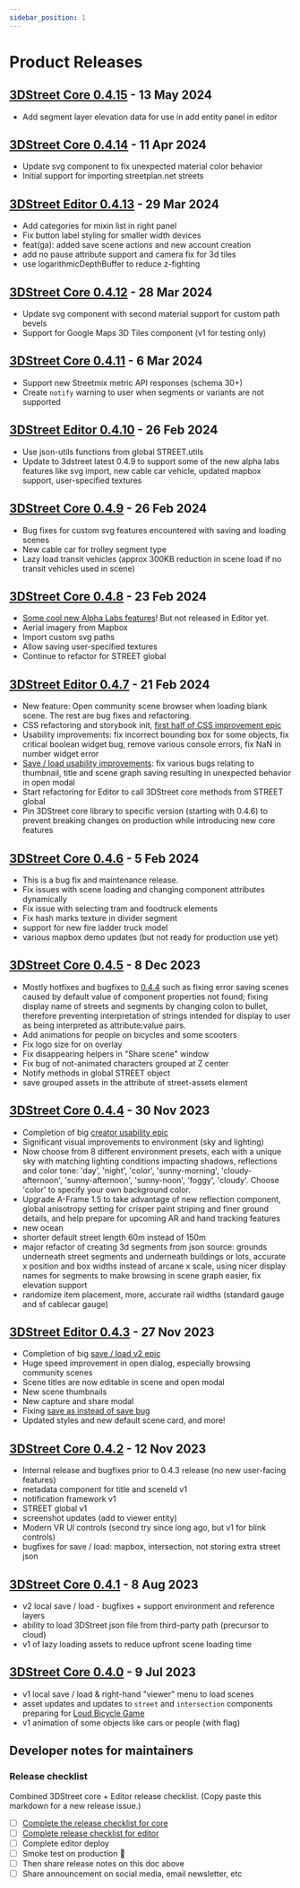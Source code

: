 ```yaml
---
sidebar_position: 1
---
```


# Product Releases

## [3DStreet Core 0.4.15](https://github.com/3DStreet/3dstreet/releases/tag/0.4.15) - 13 May 2024
* Add segment layer elevation data for use in add entity panel in editor

## [3DStreet Core 0.4.14](https://github.com/3DStreet/3dstreet/releases/tag/0.4.14) - 11 Apr 2024
* Update svg component to fix unexpected material color behavior
* Initial support for importing streetplan.net streets

## [3DStreet Editor 0.4.13](https://github.com/3DStreet/3dstreet-editor/releases/tag/0.4.13) - 29 Mar 2024
* Add categories for mixin list in right panel
* Fix button label styling for smaller width devices
* feat(ga): added save scene actions and new account creation
* add no pause attribute support and camera fix for 3d tiles
* use logarithmicDepthBuffer to reduce z-fighting

## [3DStreet Core 0.4.12](https://github.com/3DStreet/3dstreet/releases/tag/0.4.12) - 28 Mar 2024
* Update svg component with second material support for custom path bevels
* Support for Google Maps 3D Tiles component (v1 for testing only)

## [3DStreet Core 0.4.11](https://github.com/3DStreet/3dstreet/releases/tag/0.4.11) - 6 Mar 2024
* Support new Streetmix metric API responses (schema 30+)
* Create `notify` warning to user when segments or variants are not supported

## [3DStreet Editor 0.4.10](https://github.com/3DStreet/3dstreet-editor/releases/tag/0.4.10) - 26 Feb 2024
* Use json-utils functions from global STREET.utils
* Update to 3dstreet latest 0.4.9 to support some of the new alpha labs features like svg import, new cable car vehicle, updated mapbox support, user-specified textures

## [3DStreet Core 0.4.9](https://github.com/3DStreet/3dstreet/releases/tag/0.4.9) - 26 Feb 2024
* Bug fixes for custom svg features encountered with saving and loading scenes
* New cable car for trolley segment type
* Lazy load transit vehicles (approx 300KB reduction in scene load if no transit vehicles used in scene)

## [3DStreet Core 0.4.8](https://github.com/3DStreet/3dstreet/releases/tag/0.4.8) - 23 Feb 2024
* [Some cool new Alpha Labs features](https://www.3dstreet.org/docs/development/alpha-labs)! But not released in Editor yet.
* Aerial imagery from Mapbox
* Import custom svg paths
* Allow saving user-specified textures
* Continue to refactor for STREET global

## [3DStreet Editor 0.4.7](https://github.com/3DStreet/3dstreet-editor/releases/tag/0.4.7) - 21 Feb 2024
* New feature: Open community scene browser when loading blank scene. The rest are bug fixes and refactoring.
* CSS refactoring and storybook init, [first half of CSS improvement epic](https://github.com/3DStreet/3dstreet-editor/issues/314)
* Usability improvements: fix incorrect bounding box for some objects, fix critical boolean widget bug, remove various console errors, fix NaN in number widget error
* [Save / load usability improvements](https://github.com/3DStreet/3dstreet-editor/issues/364): fix various bugs relating to thumbnail, title and scene graph saving resulting in unexpected behavior in open modal
* Start refactoring for Editor to call 3DStreet core methods from STREET global
* Pin 3DStreet core library to specific version (starting with 0.4.6) to prevent breaking changes on production while introducing new core features

## [3DStreet Core 0.4.6](https://github.com/3DStreet/3dstreet/releases/tag/0.4.6) - 5 Feb 2024
* This is a bug fix and maintenance release.
* Fix issues with scene loading and changing component attributes dynamically
* Fix issue with selecting tram and foodtruck elements
* Fix hash marks texture in divider segment
* support for new fire ladder truck model
* various mapbox demo updates (but not ready for production use yet)

## [3DStreet Core 0.4.5](https://github.com/3DStreet/3dstreet/releases/tag/0.4.5) - 8 Dec 2023
* Mostly hotfixes and bugfixes to [0.4.4](#3dstreet-core-044) such as fixing error saving scenes caused by default value of component properties not found; fixing display name of streets and segments by changing colon to bullet, therefore preventing interpretation of strings intended for display to user as being interpreted as attribute:value pairs. 
* Add animations for people on bicycles and some scooters
* Fix logo size for on overlay
* Fix disappearing helpers in "Share scene" window
* Fix bug of not-animated characters grouped at Z center
* Notify methods in global STREET object
* save grouped assets in the attribute of street-assets element

## [3DStreet Core 0.4.4](https://github.com/3DStreet/3dstreet/releases/tag/0.4.4) - 30 Nov 2023
* Completion of big [creator usability epic](https://github.com/3DStreet/3dstreet/issues/358)
* Significant visual improvements to environment (sky and lighting)
* Now choose from 8 different environment presets, each with a unique sky with matching lighting conditions impacting shadows, reflections and color tone: 'day', 'night', 'color', 'sunny-morning', 'cloudy-afternoon', 'sunny-afternoon', 'sunny-noon', 'foggy', 'cloudy'. Choose 'color' to specify your own background color.
* Upgrade A-Frame 1.5 to take advantage of new reflection component, global anisotropy setting for crisper paint striping and finer ground details, and help prepare for upcoming AR and hand tracking features
* new ocean
* shorter default street length 60m instead of 150m
* major refactor of creating 3d segments from json source: grounds underneath street segments and underneath buildings or lots, accurate x position and box widths instead of arcane x scale, using nicer display names for segments to make browsing in scene graph easier, fix elevation support
* randomize item placement, more, accurate rail widths (standard gauge and sf cablecar gauge)

## [3DStreet Editor 0.4.3](https://github.com/3DStreet/3dstreet-editor/releases/tag/0.4.3) - 27 Nov 2023
* Completion of big [save / load v2 epic](https://github.com/3DStreet/3dstreet-editor/issues/259)
* Huge speed improvement in open dialog, especially browsing community scenes
* Scene titles are now editable in scene and open modal
* New scene thumbnails
* New capture and share modal
* Fixing [save as instead of save bug](https://github.com/3DStreet/3dstreet-editor/issues/307)
* Updated styles and new default scene card, and more!

## [3DStreet Core 0.4.2](https://github.com/3DStreet/3dstreet/releases/tag/0.4.2) - 12 Nov 2023
* Internal release and bugfixes prior to 0.4.3 release (no new user-facing features)
* metadata component for title and sceneId v1
* notification framework v1
* STREET global v1
* screenshot updates (add to viewer entity)
* Modern VR UI controls (second try since long ago, but v1 for blink controls)
* bugfixes for save / load: mapbox, intersection, not storing extra street json

## [3DStreet Core 0.4.1](https://github.com/3DStreet/3dstreet/releases/tag/0.4.1) - 8 Aug 2023
* v2 local save / load - bugfixes + support environment and reference layers
* ability to load 3DStreet json file from third-party path (precursor to cloud)
* v1 of lazy loading assets to reduce upfront scene loading time

## [3DStreet Core 0.4.0](https://github.com/3DStreet/3dstreet/releases/tag/0.4.0) - 9 Jul 2023
* v1 local save / load & right-hand "viewer" menu to load scenes
* asset updates and updates to `street` and `intersection` components preparing for [Loud Bicycle Game](https://loudbicycle.com/game)
* v1 animation of some objects like cars or people (with flag)

## Developer notes for maintainers
### Release checklist
Combined 3DStreet core + Editor release checklist. (Copy paste this markdown for a new release issue.)

 - [ ] [Complete the release checklist for core](https://github.com/3DStreet/3dstreet/blob/main/CONTRIBUTING.md#release-checklist-for-this-repo)
 - [ ] [Complete release checklist for editor](https://github.com/3DStreet/3dstreet-editor/blob/master/README.md#deployment-instructions)
 - [ ] Complete editor deploy
 - [ ] Smoke test on production 😬
 - [ ] Then share release notes on this doc above
 - [ ] Share announcement on social media, email newsletter, etc
